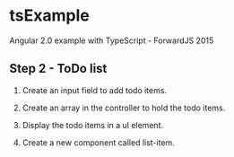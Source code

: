 # tsExample
Angular 2.0 example with TypeScript - ForwardJS 2015

## Step 2 - ToDo list

1. Create an input field to add todo items.

2. Create an array in the controller to hold the todo items.

3. Display the todo items in a ul element.

4. Create a new component called list-item. 